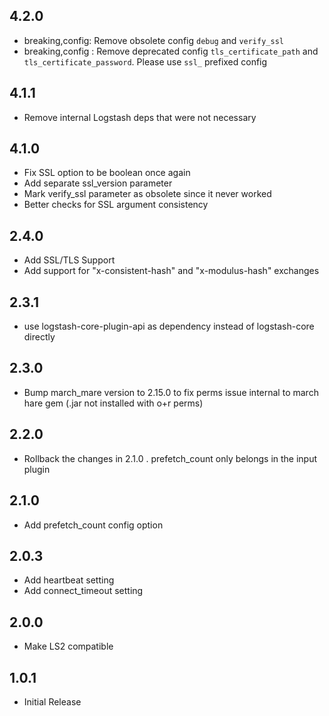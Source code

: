 ## 4.2.0
 - breaking,config: Remove obsolete config `debug` and `verify_ssl`
 - breaking,config : Remove deprecated config `tls_certificate_path` and `tls_certificate_password`. Please use `ssl_` prefixed config

## 4.1.1
 - Remove internal Logstash deps that were not necessary

## 4.1.0
 - Fix SSL option to be boolean once again
 - Add separate ssl_version parameter
 - Mark verify_ssl parameter as obsolete since it never worked
 - Better checks for SSL argument consistency

## 2.4.0
 - Add SSL/TLS Support
 - Add support for "x-consistent-hash" and "x-modulus-hash" exchanges

## 2.3.1
 - use logstash-core-plugin-api as dependency instead of logstash-core directly

## 2.3.0
 - Bump march_mare version to 2.15.0 to fix perms issue internal to march hare gem (.jar not installed with o+r perms)

## 2.2.0
 - Rollback the changes in 2.1.0 . prefetch_count only belongs in the input plugin

## 2.1.0
 - Add prefetch_count config option

## 2.0.3
 - Add heartbeat setting
 - Add connect_timeout setting

## 2.0.0
 - Make LS2 compatible

## 1.0.1
 - Initial Release
 